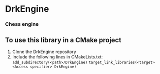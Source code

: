 
# DrkEngine

### Chess engine


## To use this library in a CMake project
1. Clone the DrkEngine repository
2. Include the following lines in CMakeLists.txt:
    ``` add_subdirectory(<path>/DrkEngine) ```
    ``` target_link_libraries(<target> <Access specifier> DrkEngine) ```

